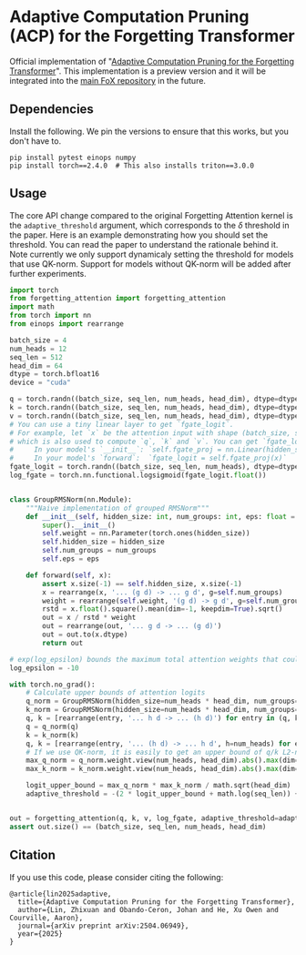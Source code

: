 # Adaptive Computation Pruning (ACP) for the Forgetting Transformer

Official implementation of "[Adaptive Computation Pruning for the Forgetting Transformer](https://arxiv.org/abs/2504.06949)". This implementation is a preview version and it will be integrated into the [main FoX repository](https://github.com/zhixuan-lin/forgetting-transformer) in the future.

## Dependencies

Install the following. We pin the versions to ensure that this works, but you don't have to.

```
pip install pytest einops numpy
pip install torch==2.4.0  # This also installs triton==3.0.0
```

## Usage

The core API change compared to the original Forgetting Attention kernel is the `adaptive_threshold` argument, which corresponds to the $\delta$ threshold in the paper. Here is an example demonstrating how you should set the threshold.  You can read the paper to understand the rationale behind it. Note currently we only support dynamicaly setting the threshold for models that use QK-norm. Support for models without QK-norm will be added after further experiments.

```python
import torch
from forgetting_attention import forgetting_attention
import math
from torch import nn
from einops import rearrange

batch_size = 4
num_heads = 12
seq_len = 512
head_dim = 64
dtype = torch.bfloat16
device = "cuda"

q = torch.randn((batch_size, seq_len, num_heads, head_dim), dtype=dtype, device=device, requires_grad=True)
k = torch.randn((batch_size, seq_len, num_heads, head_dim), dtype=dtype, device=device, requires_grad=True)
v = torch.randn((batch_size, seq_len, num_heads, head_dim), dtype=dtype, device=device, requires_grad=True)
# You can use a tiny linear layer to get `fgate_logit`.
# For example, let `x` be the attention input with shape (batch_size, seq_len, hidden_size) 
# which is also used to compute `q`, `k` and `v`. You can get `fgate_logit` as follows
#     In your model's `__init__`: `self.fgate_proj = nn.Linear(hidden_size, num_heads, bias=True)`
#     In your model's `forward`:  `fgate_logit = self.fgate_proj(x)`
fgate_logit = torch.randn((batch_size, seq_len, num_heads), dtype=dtype, device=device, requires_grad=True)
log_fgate = torch.nn.functional.logsigmoid(fgate_logit.float())


class GroupRMSNorm(nn.Module):
    """Naive implementation of grouped RMSNorm"""
    def __init__(self, hidden_size: int, num_groups: int, eps: float = 1e-6):
        super().__init__()
        self.weight = nn.Parameter(torch.ones(hidden_size))
        self.hidden_size = hidden_size
        self.num_groups = num_groups
        self.eps = eps

    def forward(self, x):
        assert x.size(-1) == self.hidden_size, x.size(-1)
        x = rearrange(x, '... (g d) -> ... g d', g=self.num_groups)
        weight = rearrange(self.weight, '(g d) -> g d', g=self.num_groups)
        rstd = x.float().square().mean(dim=-1, keepdim=True).sqrt()
        out = x / rstd * weight
        out = rearrange(out, '... g d -> ... (g d)')
        out = out.to(x.dtype)
        return out

# exp(log_epsilon) bounds the maximum total attention weights that could be pruned
log_epsilon = -10

with torch.no_grad():
    # Calculate upper bounds of attention logits
    q_norm = GroupRMSNorm(hidden_size=num_heads * head_dim, num_groups=num_heads).to(device)
    k_norm = GroupRMSNorm(hidden_size=num_heads * head_dim, num_groups=num_heads).to(device)
    q, k = [rearrange(entry, '... h d -> ... (h d)') for entry in (q, k)]
    q = q_norm(q)
    k = k_norm(k)
    q, k = [rearrange(entry, '... (h d) -> ... h d', h=num_heads) for entry in (q, k)]
    # If we use QK-norm, it is easily to get an upper bound of q/k L2-norm
    max_q_norm = q_norm.weight.view(num_heads, head_dim).abs().max(dim=-1).values * math.sqrt(head_dim)
    max_k_norm = k_norm.weight.view(num_heads, head_dim).abs().max(dim=-1).values * math.sqrt(head_dim)

    logit_upper_bound = max_q_norm * max_k_norm / math.sqrt(head_dim)
    adaptive_threshold = -(2 * logit_upper_bound + math.log(seq_len)) + log_epsilon


out = forgetting_attention(q, k, v, log_fgate, adaptive_threshold=adaptive_threshold)
assert out.size() == (batch_size, seq_len, num_heads, head_dim)

```

## Citation

If you use this code, please consider citing the following:

```
@article{lin2025adaptive,
  title={Adaptive Computation Pruning for the Forgetting Transformer},
  author={Lin, Zhixuan and Obando-Ceron, Johan and He, Xu Owen and Courville, Aaron},
  journal={arXiv preprint arXiv:2504.06949},
  year={2025}
}
```
